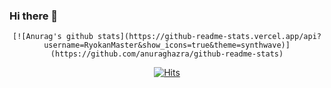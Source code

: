 ### Hi there 👋


<div align=center>
	
	[![Anurag's github stats](https://github-readme-stats.vercel.app/api?
	username=RyokanMaster&show_icons=true&theme=synthwave)]
	(https://github.com/anuraghazra/github-readme-stats)
	
 [![Hits](https://hits.seeyoufarm.com/api/count/incr/badge.svg?url=https%3A%2F%2Fgithub.com%2FRyokanMaster&count_bg=%23989C91&title_bg=%23F7EED3&icon=nintendoswitch.svg&icon_color=%23E9456C&title=Hits&edge_flat=false)](https://hits.seeyoufarm.com)
	

  </div>
